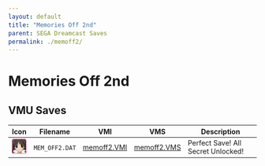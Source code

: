 ```yaml
---
layout: default
title: "Memories Off 2nd"
parent: SEGA Dreamcast Saves
permalink: ./memoff2/
---
```

# Memories Off 2nd

## VMU Saves

| Icon | Filename | VMI | VMS | Description |
|------|----------|-----|-----|-------------|
| ![Memories Off 2nd](../icons/MEM_OFF2.DAT.GIF) | `MEM_OFF2.DAT` | [memoff2.VMI](memoff2.VMI) | [memoff2.VMS](memoff2.VMS) | Perfect Save! All Secret Unlocked! |
